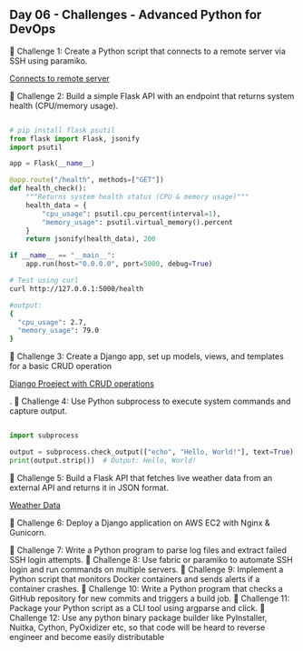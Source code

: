 ## Day 06 - Challenges - Advanced Python for DevOps

🔹 Challenge 1: Create a Python script that connects to a remote server via SSH using paramiko.

   [Connects to remote server](/day06/challenge1.py)

🔹 Challenge 2: Build a simple Flask API with an endpoint that returns system health (CPU/memory usage).

```python

# pip install flask psutil
from flask import Flask, jsonify
import psutil

app = Flask(__name__)

@app.route("/health", methods=["GET"])
def health_check():
    """Returns system health status (CPU & memory usage)"""
    health_data = {
        "cpu_usage": psutil.cpu_percent(interval=1),
        "memory_usage": psutil.virtual_memory().percent
    }
    return jsonify(health_data), 200

if __name__ == "__main__":
    app.run(host="0.0.0.0", port=5000, debug=True)

```

```bash
# Test using curl
curl http://127.0.0.1:5000/health

#output:
{
  "cpu_usage": 2.7,
  "memory_usage": 79.0
}
```
🔹 Challenge 3: Create a Django app, set up models, views, and templates for a basic CRUD operation

   [Django Proeject with CRUD operations](/day06/django_project/README.md)

.
🔹 Challenge 4: Use Python subprocess to execute system commands and capture output.

```python

import subprocess

output = subprocess.check_output(["echo", "Hello, World!"], text=True)
print(output.strip())  # Output: Hello, World!

```

🔹 Challenge 5: Build a Flask API that fetches live weather data from an external API and returns it in JSON format.

   [Weather Data](/day06/weather.py)


🔹 Challenge 6: Deploy a Django application on AWS EC2 with Nginx & Gunicorn.

🔹 Challenge 7: Write a Python program to parse log files and extract failed SSH login attempts.
🔹 Challenge 8: Use fabric or paramiko to automate SSH login and run commands on multiple servers.
🔹 Challenge 9: Implement a Python script that monitors Docker containers and sends alerts if a container crashes.
🔹 Challenge 10: Write a Python program that checks a GitHub repository for new commits and triggers a build job.
🔹 Challenge 11: Package your Python script as a CLI tool using argparse and click.
🔹 Challenge 12: Use any python binary package builder like PyInstaller, Nuitka, Cython, PyOxidizer etc, so that code will be heard to reverse engineer and become easily distributable